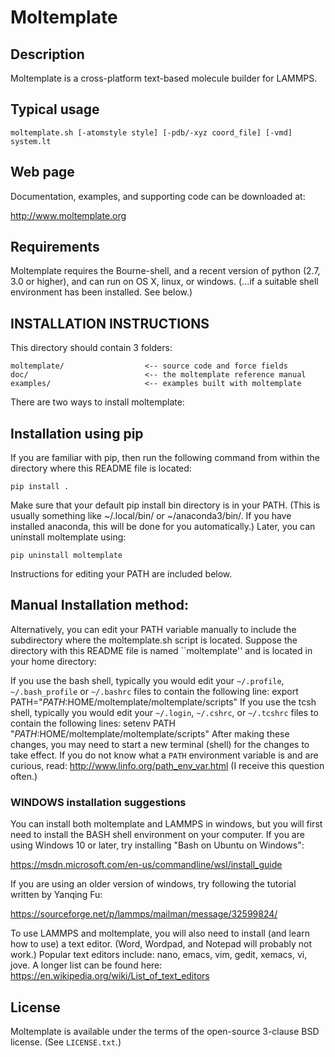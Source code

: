Moltemplate
===========

##  Description

Moltemplate is a cross-platform text-based molecule builder for LAMMPS. 

## Typical usage

    moltemplate.sh [-atomstyle style] [-pdb/-xyz coord_file] [-vmd] system.lt

## Web page

Documentation, examples, and supporting code can be downloaded at:

http://www.moltemplate.org

## Requirements

Moltemplate requires the Bourne-shell, and a recent version of python 
(2.7, 3.0 or higher), and can run on OS X, linux, or windows. (...if a 
suitable shell environment has been installed.  See below.)


## INSTALLATION INSTRUCTIONS

This directory should contain 3 folders:

    moltemplate/                  <-- source code and force fields
    doc/                          <-- the moltemplate reference manual
    examples/                     <-- examples built with moltemplate

There are two ways to install moltemplate:

## Installation using pip

If you are familiar with pip, then run the following command from within the directory where this README file is located:

    pip install .

Make sure that your default pip install bin directory is in your PATH.  (This is usually something like ~/.local/bin/ or ~/anaconda3/bin/.  If you have installed anaconda, this will be done for you automatically.)  Later, you can uninstall moltemplate using:

    pip uninstall moltemplate

Instructions for editing your PATH are included below.  

## Manual Installation method:

Alternatively, you can edit your PATH variable manually to include
the subdirectory where the moltemplate.sh script is located.
Suppose the directory with this README file is named ``moltemplate''
and is located in your home directory:

If you use the bash shell, typically you would edit your 
`~/.profile`, `~/.bash_profile` or `~/.bashrc` files 
to contain the following line:
    export PATH="$PATH:$HOME/moltemplate/moltemplate/scripts"
If you use the tcsh shell, typically you would edit your 
`~/.login`, `~/.cshrc`, or `~/.tcshrc` files to contain the following lines:
    setenv PATH "$PATH:$HOME/moltemplate/moltemplate/scripts"
After making these changes, you may need to start a new terminal (shell) for the changes to take effect.  If you do not know what a `PATH` environment variable is and are curious, read:
    http://www.linfo.org/path_env_var.html
(I receive this question often.)


### WINDOWS installation suggestions

You can install both moltemplate and LAMMPS in windows, but you will first need to install the BASH shell environment on your computer.  If you are using Windows 10 or later, try installing "Bash on Ubuntu on Windows":

https://msdn.microsoft.com/en-us/commandline/wsl/install_guide

   If you are using an older version of windows, try following the tutorial written by Yanqing Fu:

https://sourceforge.net/p/lammps/mailman/message/32599824/

To use LAMMPS and moltemplate, you will also need to install (and learn how to use) a text editor.  (Word, Wordpad, and Notepad will probably not work.)  Popular text editors include: nano, emacs, vim, gedit, xemacs, vi, jove.  A longer list can be found here:
https://en.wikipedia.org/wiki/List_of_text_editors

## License

Moltemplate is available under the terms of the open-source 3-clause BSD 
license.  (See `LICENSE.txt`.)

